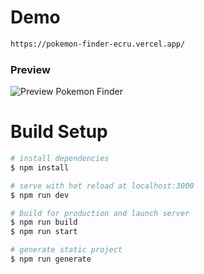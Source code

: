 # Demo

```bash
https://pokemon-finder-ecru.vercel.app/
```

### Preview

![Preview Pokemon Finder](https://i.ibb.co/ByDQcDC/1.jpg)

# Build Setup

```bash
# install dependencies
$ npm install

# serve with hot reload at localhost:3000
$ npm run dev

# build for production and launch server
$ npm run build
$ npm run start

# generate static project
$ npm run generate
```
